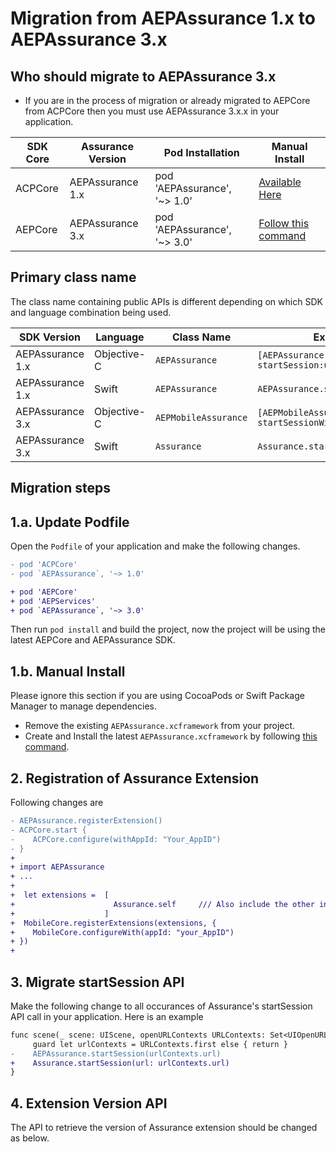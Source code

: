 # Migration from AEPAssurance 1.x to AEPAssurance 3.x


## Who should migrate to AEPAssurance 3.x
- If you are in the process of migration or already migrated to AEPCore from ACPCore then you must use AEPAssurance 3.x.x in your application.


| SDK Core | Assurance Version | Pod Installation | Manual Install |
| ----------- | -------- | ---------- | ------- |
| ACPCore | AEPAssurance 1.x | pod 'AEPAssurance', '~> 1.0' | [Available Here](https://github.com/Adobe-Marketing-Cloud/acp-sdks/tree/master/iOS/AEPAssurance)|
| AEPCore | AEPAssurance 3.x | pod 'AEPAssurance', '~> 3.0' | [Follow this command]() |


## Primary class name

The class name containing public APIs is different depending on which SDK and language combination being used.

| SDK Version | Language | Class Name | Example |
| ----------- | -------- | ---------- | ------- |
| AEPAssurance 1.x | Objective-C | `AEPAssurance` | `[AEPAssurance startSession:url];`|
| AEPAssurance 1.x | Swift | `AEPAssurance` | `AEPAssurance.startSession(url)`|
| AEPAssurance 3.x | Objective-C | `AEPMobileAssurance` | `[AEPMobileAssurance startSessionWithUrl:url];` |
| AEPAssurance 3.x | Swift | `Assurance` | `Assurance.startSession(url)` |

## Migration steps
##  1.a. Update Podfile
Open the `Podfile` of your application and make the following changes.

```diff
- pod 'ACPCore'
- pod `AEPAssurance`, '~> 1.0'

+ pod 'AEPCore'
+ pod 'AEPServices'
+ pod `AEPAssurance`, '~> 3.0'
```

Then run `pod install` and build the project, now the project will be using the latest AEPCore and AEPAssurance SDK.

##  1.b. Manual Install
Please ignore this section if you are using CocoaPods or Swift Package Manager to manage dependencies.
- Remove the existing `AEPAssurance.xcframework` from your project.
- Create and Install the latest `AEPAssurance.xcframework` by following [this command]().

## 2. Registration of Assurance Extension

Following changes are

```diff
- AEPAssurance.registerExtension()
- ACPCore.start {
-    ACPCore.configure(withAppId: "Your_AppID")
- }
+
+ import AEPAssurance
+ ...
+
+  let extensions =  [
+                      Assurance.self     /// Also include the other installed extensions to this array
+                    ]
+  MobileCore.registerExtensions(extensions, {
+    MobileCore.configureWith(appId: "your_AppID")
+ })
+
```

## 3. Migrate startSession API

Make the following change to all occurances of Assurance's startSession API call in your application. Here is an example
```diff
func scene(_ scene: UIScene, openURLContexts URLContexts: Set<UIOpenURLContext>) {  
     guard let urlContexts = URLContexts.first else { return }
-    AEPAssurance.startSession(urlContexts.url)
+    Assurance.startSession(url: urlContexts.url)
}
```

## 4. Extension Version API
 The API to retrieve the version of Assurance extension should be changed as below.
 ```diff

 ```
